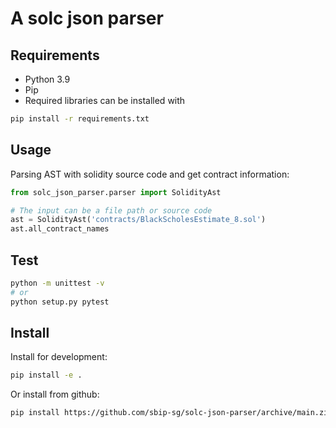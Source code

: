 # A solc json parser 

## Requirements

- Python 3.9 
- Pip 
- Required libraries can be installed with

```bash
pip install -r requirements.txt
```

## Usage 

Parsing AST with solidity source code and get contract information:

``` python
from solc_json_parser.parser import SolidityAst

# The input can be a file path or source code
ast = SolidityAst('contracts/BlackScholesEstimate_8.sol')
ast.all_contract_names
```

## Test

``` bash
python -m unittest -v
# or
python setup.py pytest
```

## Install 

Install for development:

``` bash
pip install -e .
```


Or install from github:

``` bash
pip install https://github.com/sbip-sg/solc-json-parser/archive/main.zip
```

